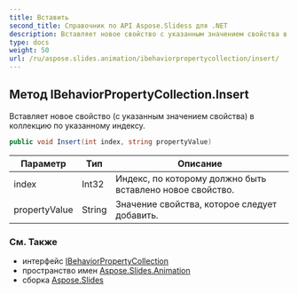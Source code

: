 ```yaml
---
title: Вставить
second_title: Справочник по API Aspose.Slidess для .NET
description: Вставляет новое свойство с указанным значением свойства в коллекцию по указанному индексу.
type: docs
weight: 50
url: /ru/aspose.slides.animation/ibehaviorpropertycollection/insert/
---
```


## Метод IBehaviorPropertyCollection.Insert

Вставляет новое свойство (с указанным значением свойства) в коллекцию по указанному индексу.

```csharp
public void Insert(int index, string propertyValue)
```

| Параметр | Тип | Описание |
| --- | --- | --- |
| index | Int32 | Индекс, по которому должно быть вставлено новое свойство. |
| propertyValue | String | Значение свойства, которое следует добавить. |

### См. Также

* интерфейс [IBehaviorPropertyCollection](../../ibehaviorpropertycollection)
* пространство имен [Aspose.Slides.Animation](../../ibehaviorpropertycollection)
* сборка [Aspose.Slides](../../../)

<!-- DO NOT EDIT: сгенерировано xmldocmd для Aspose.Slides.dll -->